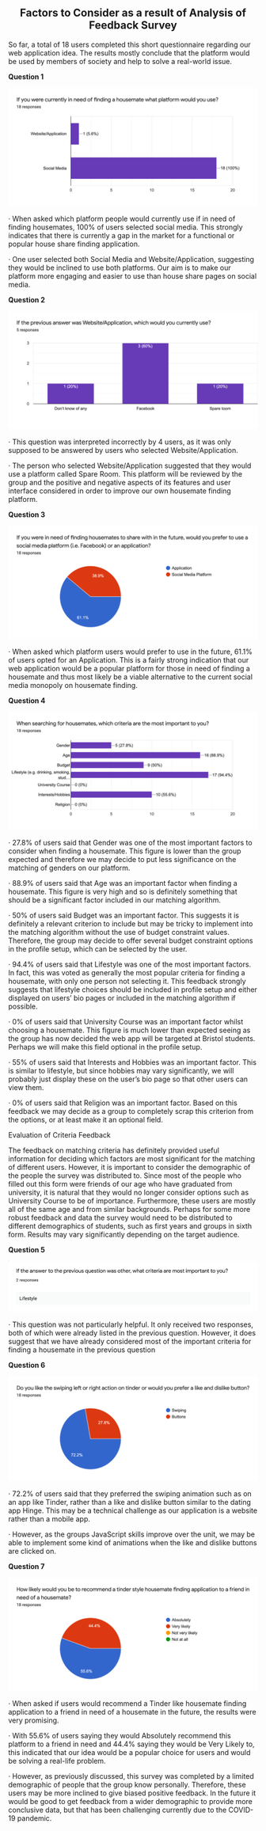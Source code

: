 


<h2 align="center"> <b> Factors to Consider as a result of Analysis of Feedback Survey </b> </h2>
 

So far, a total of 18 users completed this short questionnaire regarding our web application idea. The results mostly conclude that the platform would be used by members of society and help to solve a real-world issue.

 

**Question 1**

**![Chart, bar chart, histogram  Description automatically generated](https://github.com/JaiRanchod/Desk-10-Software-Engineering-Group-Project/blob/Jai/Documentation%20Notes/Survey1.png)**

·    When asked which platform people would currently use if in need of finding housemates, 100% of users selected social media. This strongly indicates that there is currently a gap in the market for a functional or popular house share finding application. 

·    One user selected both Social Media and Website/Application, suggesting they would be inclined to use both platforms. Our aim is to make our platform more engaging and easier to use than house share pages on social media.

 

 

**Question 2**

**![Chart, bar chart  Description automatically generated](https://github.com/JaiRanchod/Desk-10-Software-Engineering-Group-Project/blob/Jai/Documentation%20Notes/Survey2.png)**

·    This question was interpreted incorrectly by 4 users, as it was only supposed to be answered by users who selected Website/Application.

·    The person who selected Website/Application suggested that they would use a platform called Spare Room. This platform will be reviewed by the group and the positive and negative aspects of its features and user interface considered in order to improve our own housemate finding platform.

 

 

**Question 3**

![img](https://github.com/JaiRanchod/Desk-10-Software-Engineering-Group-Project/blob/Jai/Documentation%20Notes/Survey3.png)

 

·    When asked which platform users would prefer to use in the future, 61.1% of users opted for an Application. This is a fairly strong indication that our web application would be a popular platform for those in need of finding a housemate and thus most likely be a viable alternative to the current social media monopoly on housemate finding.

 

 

**Question 4**

 

**![Chart, bar chart  Description automatically generated](https://github.com/JaiRanchod/Desk-10-Software-Engineering-Group-Project/blob/Jai/Documentation%20Notes/Survey4.png)** 

·    27.8% of users said that Gender was one of the most important factors to consider when finding a housemate. This figure is lower than the group expected and therefore we may decide to put less significance on the matching of genders on our platform.

 

·    88.9% of users said that Age was an important factor when finding a housemate. This figure is very high and so is definitely something that should be a significant factor included in our matching algorithm. 

 

·    50% of users said Budget was an important factor. This suggests it is definitely a relevant criterion to include but may be tricky to implement into the matching algorithm without the use of budget constraint values. Therefore, the group may decide to offer several budget constraint options in the profile setup, which can be selected by the user.

 

·    94.4% of users said that Lifestyle was one of the most important factors. In fact, this was voted as generally the most popular criteria for finding a housemate, with only one person not selecting it. This feedback strongly suggests that lifestyle choices should be included in profile setup and either displayed on users’ bio pages or included in the matching algorithm if possible.

 

·    0% of users said that University Course was an important factor whilst choosing a housemate. This figure is much lower than expected seeing as the group has now decided the web app will be targeted at Bristol students. Perhaps we will make this field optional in the profile setup. 

 

·    55% of users said that Interests and Hobbies was an important factor. This is similar to lifestyle, but since hobbies may vary significantly, we will probably just display these on the user’s bio page so that other users can view them.

 

·    0% of users said that Religion was an important factor. Based on this feedback we may decide as a group to completely scrap this criterion from the options, or at least make it an optional field.

 

Evaluation of Criteria Feedback

 

The feedback on matching criteria has definitely provided useful information for deciding which factors are most significant for the matching of different users. However, it is important to consider the demographic of the people the survey was distributed to. Since most of the people who filled out this form were friends of our age who have graduated from university, it is natural that they would no longer consider options such as University Course to be of importance. Furthermore, these users are mostly all of the same age and from similar backgrounds. Perhaps for some more robust feedback and data the survey would need to be distributed to different demographics of students, such as first years and groups in sixth form. Results may vary significantly depending on the target audience.

 

 

**Question 5**

![Text  Description automatically generated with low confidence](https://github.com/JaiRanchod/Desk-10-Software-Engineering-Group-Project/blob/Jai/Documentation%20Notes/Survey5.png)

·    This question was not particularly helpful. It only received two responses, both of which were already listed in the previous question. However, it does suggest that we have already considered most of the important criteria for finding a housemate in the previous question

**Question 6**

![Chart, pie chart  Description automatically generated](https://github.com/JaiRanchod/Desk-10-Software-Engineering-Group-Project/blob/Jai/Documentation%20Notes/Survey6.png)

 

·    72.2% of users said that they preferred the swiping animation such as on an app like Tinder, rather than a like and dislike button similar to the dating app Hinge. This may be a technical challenge as our application is a website rather than a mobile app. 

·    However, as the groups JavaScript skills improve over the unit, we may be able to implement some kind of animations when the like and dislike buttons are clicked on.

 

**Question 7**

 

**![Chart, pie chart  Description automatically generated](https://github.com/JaiRanchod/Desk-10-Software-Engineering-Group-Project/blob/Jai/Documentation%20Notes/Survey7.png)**

·    When asked if users would recommend a Tinder like housemate finding application to a friend in need of a housemate in the future, the results were very promising.

·    With 55.6% of users saying they would Absolutely recommend this platform to a friend in need and 44.4% saying they would be Very Likely to, this indicated that our idea would be a popular choice for users and would be solving a real-life problem.

·    However, as previously discussed, this survey was completed by a limited demographic of people that the group know personally. Therefore, these users may be more inclined to give biased positive feedback. In the future it would be good to get feedback from a wider demographic to provide more conclusive data, but that has been challenging currently due to the COVID-19 pandemic.
